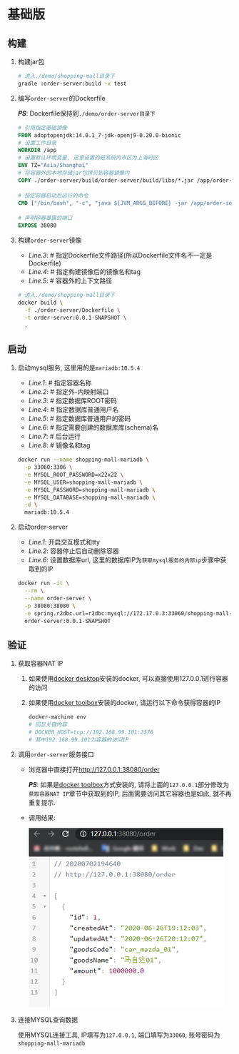 # 基础版

## 构建

1. 构建jar包

   ```bash
   # 进入./demo/shopping-mall目录下
   gradle :order-server:build -x test
   ```

1. 编写`order-server`的Dockerfile

    ***PS***: Dockerfile保持到`./demo/order-server目录下`

    ```Dockerfile
    # 引用指定基础镜像
    FROM adoptopenjdk:14.0.1_7-jdk-openj9-0.20.0-bionic
    # 设置工作目录
    WORKDIR /app
    # 设置默认环境变量, 这里设置的是系统内市区为上海时区
    ENV TZ="Asia/Shanghai"
    # 将容器外的本地存储jar包拷贝到容器镜像内
    COPY ./order-server/build/order-server/build/libs/*.jar /app/order-server.jar

    # 指定容器启动后运行的命令
    CMD ["/bin/bash", "-c", "java ${JVM_ARGS_BEFORE} -jar /app/order-server.jar ${JVM_ARGS_LATER}"]

    # 声明容器暴露的端口
    EXPOSE 38080
    ```

1. 构建`order-server`镜像

    * *Line.3*: # 指定Dockerfile文件路径(所以Dockerfile文件名不一定是Dockerfile)
    * *Line.4*: # 指定构建镜像后的镜像名和tag
    * *Line.5*: # 容器外的上下文路径

    ```bash
    # 进入./demo/shopping-mall目录下
    docker build \
      -f ./order-server/Dockerfile \
      -t order-server:0.0.1-SNAPSHOT \
      .
    ```

## 启动

1. 启动mysql服务, 这里用的是`mariadb:10.5.4`

    * *Line.1*: # 指定容器名称
    * *Line.2*: # 指定外-内映射端口
    * *Line.3*: # 指定数据库ROOT密码
    * *Line.4*: # 指定数据库普通用户名
    * *Line.5*: # 指定数据库普通用户的密码
    * *Line.6*: # 指定需要创建的数据库库(schema)名
    * *Line.7*: # 后台运行
    * *Line.8*: # 镜像名和tag

    ```bash
    docker run --name shopping-mall-mariadb \
      -p 33060:3306 \
      -e MYSQL_ROOT_PASSWORD=x22x22 \
      -e MYSQL_USER=shopping-mall-mariadb \
      -e MYSQL_PASSWORD=shopping-mall-mariadb \
      -e MYSQL_DATABASE=shopping-mall-mariadb \
      -d \
      mariadb:10.5.4
    ```

1. 启动order-server

    * *Line.1*: 开启交互模式和tty
    * *Line.2*: 容器停止后自动删除容器
    * *Line.6*: 设置数据库url, 这里的数据库IP为`获取mysql服务的内部ip`步骤中获取到的IP

    ```bash
    docker run -it \
      --rm \
      --name order-server \
      -p 38080:38080 \
      -e spring.r2dbc.url=r2dbc:mysql://172.17.0.3:33060/shopping-mall-mariadb \
      order-server:0.0.1-SNAPSHOT
    ```

## 验证

1. 获取容器NAT IP
   1. 如果使用[docker desktop](https://www.docker.com/products/docker-desktop)安装的docker, 可以直接使用127.0.0.1进行容器的访问
   1. 如果使用[docker toolbox](https://github.com/docker/toolbox/releases)安装的docker, 请运行以下命令获得容器的IP

      ```bash
      docker-machine env
      # 回显关键内容
      # DOCKER_HOST=tcp://192.168.99.101:2376
      # 其中192.168.99.101为容器的访问IP
      ```

1. 调用`order-server`服务接口

    * 浏览器中直接打开<http://127.0.0.1:38080/order>

      ***PS***: 如果是[docker toolbox](https://github.com/docker/toolbox/releases)方式安装的, 请将上面的`127.0.0.1`部分修改为`获取容器NAT IP`章节中获取到的IP, 后面需要访问其它容器也是如此, 就不再重复提示.
    * 调用结果:

      ![调用`order-server`服务接口](./assets/images/call_order_server_01.png)

1. 连接MYSQL查询数据

   使用MYSQL连接工具, IP填写为`127.0.0.1`, 端口填写为`33060`, 账号密码为`shopping-mall-mariadb`
